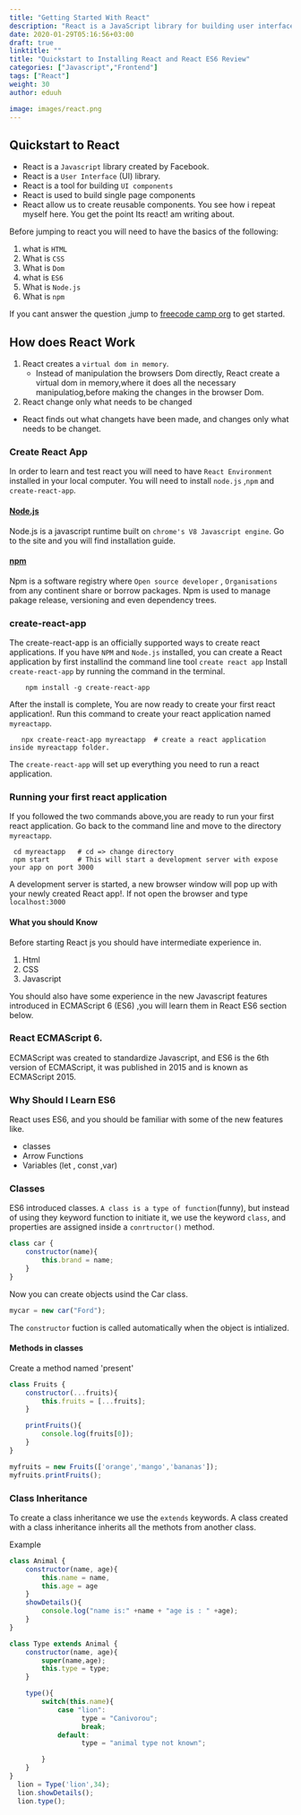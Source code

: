 ```yaml
---
title: "Getting Started With React"
description: "React is a JavaScript library for building user interfaces. It is maintained by Facebook and a community of individual developers and companies. React can be used as a base in the development of single-page or mobile applications"
date: 2020-01-29T05:16:56+03:00
draft: true
linktitle: ""
title: "Quickstart to Installing React and React ES6 Review"
categories: ["Javascript","Frontend"]
tags: ["React"]
weight: 30
author: eduuh

image: images/react.png
---
```

## Quickstart to React

* React is a `Javascript` library created by Facebook.
* React is a `User Interface` (UI) library.
* React is a tool for building `UI components`
* React is used to build single page components
* React allow us to create reusable components.
You see how i repeat myself here. You get the point Its react! am writing about.



Before jumping to react you will need to have the basics of the following:

1. what is `HTML`
2. What is `CSS`
3. What is `Dom`
4. what is `ES6`
5. What is  `Node.js`
6. What is `npm`

If you cant answer the question ,jump to [freecode camp  org](https://www.freecodecamp.org/) to get started.

## How does React Work
1. React creates a  `virtual dom in memory`. 
    - Instead of manipulation the browsers Dom directly, React create a virtual dom in memory,where it does all the necessary manipulatiog,before making the changes in the browser Dom.
2. React change only what needs to be changed
  - React finds out what changets have been made, and changes only what needs to be changet.

### Create React App

In order to learn and test react you will need to have `React Environment` installed in your local computer.
You will need to install `node.js` ,`npm` and `create-react-app`.

#### [Node.js](https://nodejs.org/en/)
Node.js is a javascript runtime built on `chrome's V8 Javascript engine`. Go to the site and you will find installation guide.

#### [npm]()
Npm is a software registry where `Open source developer` , `Organisations` from any continent share or borrow packages. Npm is used to manage pakage release, versioning and even dependency trees.

### create-react-app
The create-react-app is an officially supported ways to create react applications.
If you have `NPM` and `Node.js` installed, you can create a React application by first installind the
command line tool `create react app`
Install `create-react-app` by running the command in the terminal.
```
    npm install -g create-react-app   
```      
After the install is complete, You are now ready to create your first react application!.
Run this command to create your react application named `myreactapp`.
```
   npx create-react-app myreactapp  # create a react application inside myreactapp folder.
```
The `create-react-app` will set up everything you need to run a react application.

### Running your first react application
If you followed the two commands above,you are ready to run your first react application. Go back to the command line  and move to the directory `myreactapp`.
```
 cd myreactapp   # cd => change directory
 npm start       # This will start a development server with expose your app on port 3000
```
A development server is started, a new browser window will pop up with your newly created React app!. If not open
the browser and type `localhost:3000`

#### What you should Know
Before starting React js you should have intermediate experience in.

1. Html
2. CSS
3. Javascript

You should also have some experience in the new Javascript features introduced in ECMAScript 6 (ES6) ,you will learn them in React ES6 section below.

### React ECMAScript 6.
ECMAScript was created to standardize Javascript, and ES6 is the 6th version of ECMAScript, it was published in 2015 and is known as ECMAScript 2015.

### Why Should I Learn ES6
React uses ES6, and you should be familiar with some of the new features like.

* classes
* Arrow Functions
* Variables (let , const ,var)

### Classes
ES6 introduced classes.
`A class is a type of function`(funny), but instead of using they keyword function to initiate it, we use the keyword `class`, and properties are assigned inside a `conrtructor()` method.

```Javascript
class car {
    constructor(name){
        this.brand = name;
    }
}
```
Now you can create objects usind the Car class.
```Javascript
mycar = new car("Ford");
```
The `constructor` fuction is called automatically when the object is intialized.

#### Methods in classes
Create a method named 'present'
```Javascript
class Fruits {
    constructor(...fruits){
        this.fruits = [...fruits];
    }

    printFruits(){
        console.log(fruits[0]);
    }
}

myfruits = new Fruits(['orange','mango','bananas']);
myfruits.printFruits();
```
### Class Inheritance
To create a class inheritance we use the `extends` keywords.
A class created with a class inheritance inherits all the methots from another class.

Example
```Javascript
class Animal {
    constructor(name, age){
        this.name = name,
        this.age = age
    }
    showDetails(){
        console.log("name is:" +name + "age is : " +age);
    }
}

class Type extends Animal {
    constructor(name, age){
        super(name,age);
        this.type = type;
    }

    type(){
        switch(this.name){
            case "lion":
                  type = "Canivorou";
                  break;
            default:
                  type = "animal type not known";

        }
    }
}
  lion = Type('lion',34);
  lion.showDetails();
  lion.type();
```






